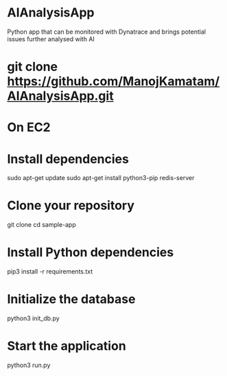 # AIAnalysisApp
Python app that can be monitored with Dynatrace and brings potential issues further analysed with AI

# git clone https://github.com/ManojKamatam/AIAnalysisApp.git

# On EC2

# Install dependencies
sudo apt-get update
sudo apt-get install python3-pip redis-server

# Clone your repository
git clone <your-repo-url>
cd sample-app

# Install Python dependencies
pip3 install -r requirements.txt

# Initialize the database
python3 init_db.py

# Start the application
python3 run.py

